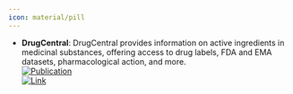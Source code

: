 ```yaml
---
icon: material/pill
---
```


- **DrugCentral**: DrugCentral provides information on active ingredients in medicinal substances, offering access to drug labels, FDA and EMA datasets, pharmacological action, and more.  
	[![Publication](https://img.shields.io/badge/Publication-Citations:2-blue?style=for-the-badge&logo=bookstack)](https://doi.org/10.1007/s10822-023-00529-x)  
	[![Link](https://img.shields.io/badge/Link-online-brightgreen?style=for-the-badge&logo=cachet&logoColor=65FF8F)](https://drugcentral.org/)  
